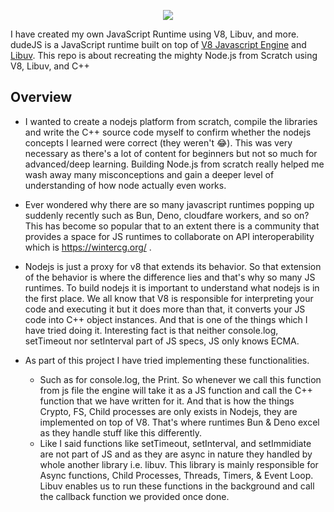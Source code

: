 <p align="center">
  <img src="https://github.com/ghost8395/dudeJS/assets/56686391/c7713b9a-b388-40b4-a069-ab28621004da" />
</p>

I have created my own JavaScript Runtime using V8, Libuv, and more. dudeJS is a JavaScript runtime built on top of [V8 Javascript Engine](https://github.com/v8/v8) and [Libuv](https://github.com/libuv/libuv). This repo is about recreating the mighty Node.js from Scratch using V8, Libuv, and C++



## Overview
- I wanted to create a nodejs platform from scratch, compile the libraries and write the C++ source code myself to confirm whether the nodejs concepts I learned were correct (they weren't 😂). This was very necessary as there's a lot of content for beginners but not so much for advanced/deep learning. Building Node.js from scratch really helped me wash away many misconceptions and gain a deeper level of understanding of how node actually even works.

- Ever wondered why there are so many javascript runtimes popping up suddenly recently such as Bun, Deno, cloudfare workers, and so on? This has become so popular that to an extent there is a community that provides a space for JS runtimes to collaborate on API interoperability which is https://wintercg.org/ .
- Nodejs is just a proxy for v8 that extends its behavior. So that extension of the behavior is where the difference lies and that's why so many JS runtimes. To build nodejs it is important to understand what nodejs is in the first place. We all know that V8 is responsible for interpreting your code and executing it but it does more than that, it converts your JS code into C++ object instances. And that is one of the things which I have tried doing it. Interesting fact is that neither console.log, setTimeout nor setInterval part of JS specs, JS only knows ECMA.
- As part of this project I have tried implementing these functionalities.
  - Such as for console.log, the Print. So whenever we call this function from js file the engine will take it as a JS function and call the C++ function that we have written for it. And that is how the things Crypto, FS, Child processes are only exists in Nodejs, they are implemented on top of V8. That's where runtimes Bun & Deno excel as they handle stuff like this differently.
  - Like I said functions like setTimeout, setInterval, and setImmidiate are not part of JS and as they are async in nature they handled by whole another library i.e. libuv. This library is mainly responsible for Async functions, Child Processes, Threads, Timers, & Event Loop. Libuv enables us to run these functions in the background and call the callback function we provided once done.
